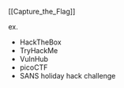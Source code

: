 [[Capture_the_Flag]]

ex.

- HackTheBox
- TryHackMe
- VulnHub
- picoCTF
- SANS holiday hack challenge